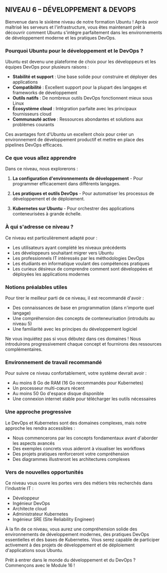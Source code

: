 ## NIVEAU 6 – DÉVELOPPEMENT & DEVOPS

Bienvenue dans le sixième niveau de notre formation Ubuntu ! Après avoir maîtrisé les serveurs et l'infrastructure, vous êtes maintenant prêt à découvrir comment Ubuntu s'intègre parfaitement dans les environnements de développement moderne et les pratiques DevOps.

### Pourquoi Ubuntu pour le développement et le DevOps ?

Ubuntu est devenu une plateforme de choix pour les développeurs et les équipes DevOps pour plusieurs raisons :
- **Stabilité et support** : Une base solide pour construire et déployer des applications
- **Compatibilité** : Excellent support pour la plupart des langages et frameworks de développement
- **Outils natifs** : De nombreux outils DevOps fonctionnent mieux sous Linux
- **Écosystème cloud** : Intégration parfaite avec les principaux fournisseurs cloud
- **Communauté active** : Ressources abondantes et solutions aux problèmes courants

Ces avantages font d'Ubuntu un excellent choix pour créer un environnement de développement productif et mettre en place des pipelines DevOps efficaces.

### Ce que vous allez apprendre

Dans ce niveau, nous explorerons :

1. **La configuration d'environnements de développement** - Pour programmer efficacement dans différents langages.

2. **Les pratiques et outils DevOps** - Pour automatiser les processus de développement et de déploiement.

3. **Kubernetes sur Ubuntu** - Pour orchestrer des applications conteneurisées à grande échelle.

### À qui s'adresse ce niveau ?

Ce niveau est particulièrement adapté pour :
- Les utilisateurs ayant complété les niveaux précédents
- Les développeurs souhaitant migrer vers Ubuntu
- Les professionnels IT intéressés par les méthodologies DevOps
- Les étudiants en informatique voulant des compétences pratiques
- Les curieux désireux de comprendre comment sont développées et déployées les applications modernes

### Notions préalables utiles

Pour tirer le meilleur parti de ce niveau, il est recommandé d'avoir :
- Des connaissances de base en programmation (dans n'importe quel langage)
- Une compréhension des concepts de conteneurisation (introduits au niveau 5)
- Une familiarité avec les principes du développement logiciel

Ne vous inquiétez pas si vous débutez dans ces domaines ! Nous introduirons progressivement chaque concept et fournirons des ressources complémentaires.

### Environnement de travail recommandé

Pour suivre ce niveau confortablement, votre système devrait avoir :
- Au moins 8 Go de RAM (16 Go recommandés pour Kubernetes)
- Un processeur multi-cœurs récent
- Au moins 50 Go d'espace disque disponible
- Une connexion internet stable pour télécharger les outils nécessaires

### Une approche progressive

Le DevOps et Kubernetes sont des domaines complexes, mais notre approche les rendra accessibles :
- Nous commencerons par les concepts fondamentaux avant d'aborder les aspects avancés
- Des exemples concrets vous aideront à visualiser les workflows
- Des projets pratiques renforceront votre compréhension
- Des diagrammes illustreront les architectures complexes

### Vers de nouvelles opportunités

Ce niveau vous ouvre les portes vers des métiers très recherchés dans l'industrie IT :
- Développeur
- Ingénieur DevOps
- Architecte cloud
- Administrateur Kubernetes
- Ingénieur SRE (Site Reliability Engineer)

À la fin de ce niveau, vous aurez une compréhension solide des environnements de développement modernes, des pratiques DevOps essentielles et des bases de Kubernetes. Vous serez capable de participer activement à des projets de développement et de déploiement d'applications sous Ubuntu.

Prêt à entrer dans le monde du développement et du DevOps ? Commençons avec le Module 16 !
